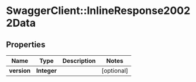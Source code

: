 # SwaggerClient::InlineResponse20022Data

## Properties
Name | Type | Description | Notes
------------ | ------------- | ------------- | -------------
**version** | **Integer** |  | [optional] 


